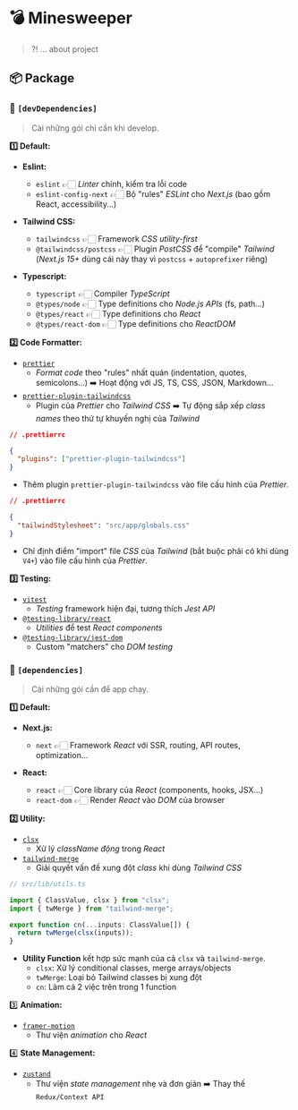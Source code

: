 # 💣 Minesweeper

> ?! ... about project

## 📦 Package

### 🚩 `[devDependencies]`

> Cài những gói chỉ cần khi develop.

**1️⃣ Default:**

- **Eslint:**
  - `eslint` 👉🏻 _Linter_ chính, kiểm tra lỗi code
  - `eslint-config-next` 👉🏻 Bộ "rules" _ESLint_ cho _Next.js_ (bao gồm React, accessibility...)

- **Tailwind CSS:**
  - `tailwindcss` 👉🏻 Framework _CSS utility-first_
  - `@tailwindcss/postcss` 👉🏻 Plugin _PostCSS_ để "compile" _Tailwind_ (_Next.js 15+_ dùng cái này thay vì `postcss` + `autoprefixer` riêng)

- **Typescript:**
  - `typescript` 👉🏻 Compiler _TypeScript_
  - `@types/node` 👉🏻 Type definitions cho _Node.js APIs_ (fs, path...)
  - `@types/react` 👉🏻 Type definitions cho _React_
  - `@types/react-dom` 👉🏻 Type definitions cho _ReactDOM_

**2️⃣ Code Formatter:**

- [`prettier`](https://www.npmjs.com/package/prettier)
  - _Format code_ theo "rules" nhất quán (indentation, quotes, semicolons...) ➡️ Hoạt động với JS, TS, CSS, JSON, Markdown...
- [`prettier-plugin-tailwindcss`](https://www.npmjs.com/package/prettier-plugin-tailwindcss/v/0.0.0-insiders.d539a72)
  - Plugin của _Prettier_ cho _Tailwind CSS_ ➡️ Tự động sắp xếp _class names_ theo thứ tự khuyến nghị của _Tailwind_

```json
// .prettierrc

{
  "plugins": ["prettier-plugin-tailwindcss"]
}
```

- Thêm plugin `prettier-plugin-tailwindcss` vào file cấu hình của _Prettier_.

```json
// .prettierrc

{
  "tailwindStylesheet": "src/app/globals.css"
}
```

- Chỉ định điểm "import" file _CSS_ của _Tailwind_ (bắt buộc phải có khi dùng `V4+`) vào file cấu hình của _Prettier_.

**3️⃣ Testing:**

- [`vitest`](https://www.npmjs.com/package/vitest)
  - _Testing_ framework hiện đại, tương thích _Jest API_
- [`@testing-library/react`](https://www.npmjs.com/package/@testing-library/react)
  - _Utilities_ để test _React components_
- [`@testing-library/jest-dom`](https://www.npmjs.com/package/@testing-library/jest-dom)
  - Custom "matchers" cho _DOM testing_

### 🚩 `[dependencies]`

> Cài những gói cần để app chạy.

**1️⃣ Default:**

- **Next.js:**
  - `next` 👉🏻 Framework _React_ với SSR, routing, API routes, optimization...

- **React:**
  - `react` 👉🏻 Core library của _React_ (components, hooks, JSX...)
  - `react-dom` 👉🏻 Render _React_ vào _DOM_ của browser

**2️⃣ Utility:**

- [`clsx`](https://www.npmjs.com/package/clsx)
  - Xử lý _className động_ trong _React_
- [`tailwind-merge`](https://www.npmjs.com/package/tailwind-merge)
  - Giải quyết vấn đề xung đột _class_ khi dùng _Tailwind CSS_

```ts
// src/lib/utils.ts

import { ClassValue, clsx } from "clsx";
import { twMerge } from "tailwind-merge";

export function cn(...inputs: ClassValue[]) {
  return twMerge(clsx(inputs));
}
```

- **Utility Function** kết hợp sức mạnh của cả `clsx` và `tailwind-merge`.
  - `clsx`: Xử lý conditional classes, merge arrays/objects
  - `twMerge`: Loại bỏ Tailwind classes bị xung đột
  - `cn`: Làm cả 2 việc trên trong 1 function

3️⃣ **Animation:**

- [`framer-motion`](https://www.npmjs.com/package/framer-motion)
  - Thư viện _animation_ cho _React_

4️⃣ **State Management:**

- [`zustand`](https://www.npmjs.com/package/zustand)
  - Thư viện _state management_ nhẹ và đơn giản ➡️ Thay thế `Redux/Context API`
